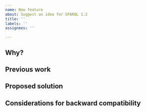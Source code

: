 ```yaml
---
name: New feature
about: Suggest an idea for SPARQL 1.2
title: ''
labels: ''
assignees: ''

---
```


<!--Please fill in the following template and make sure your title is clear and concisely summarizes the feature.-->

## Why?

<!--Please give a description of why you would like this.-->

## Previous work

<!--Links to resources that implement a solution (or part of).-->

## Proposed solution

<!--A straw man example to give it something tangible and for illustrative purposes.-->

## Considerations for backward compatibility

<!--Can you see any issues with backwards compatibility, no matter how remote.-->
